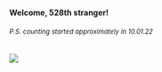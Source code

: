 #### Welcome, 528th stranger!

###### <sup>P.S. counting started approximately in 10.01.22</sup>

<img src="https://kraftwerk28.pp.ua/vcnt.png"></img>
